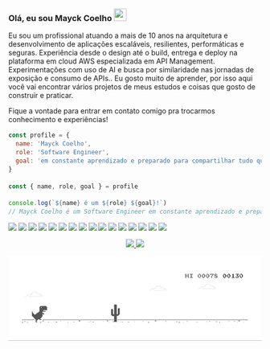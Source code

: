### Olá, eu sou Mayck Coelho <img src="https://media.giphy.com/media/hvRJCLFzcasrR4ia7z/giphy.gif" width="25" height="25">

Eu sou um profissional atuando a mais de 10 anos na arquitetura e desenvolvimento de aplicações escaláveis, resilientes, performáticas e seguras.
Experiência desde o design até o build, entrega e deploy na plataforma em cloud AWS especializada em API Management.
Experimentações com uso de AI e busca por similaridade nas jornadas de exposição e consumo de APIs.. Eu gosto muito de aprender, por isso aqui você vai encontrar vários projetos de meus estudos e coisas que gosto de construir e praticar.

Fique a vontade para entrar em contato comigo pra trocarmos conhecimento e experiências!

```javascript
const profile = {
  name: 'Mayck Coelho',
  role: 'Software Engineer',
  goal: 'em constante aprendizado e preparado para compartilhar tudo que aprende'
}

const { name, role, goal } = profile

console.log(`${name} é um ${role} ${goal}!`)
// Mayck Coelho é um Software Engineer em constante aprendizado e preparado para compartilhar tudo que aprende!
```

![](https://img.shields.io/badge/Solution_Architect_Associate-232F3E?style=for-the-badge&logo=amazon-aws&logoColor=white)
![](https://img.shields.io/badge/Amazon_api_gateway-FF4F8B?style=for-the-badge&logo=amazonapigateway&logoColor=white)
![](https://img.shields.io/badge/Terraform-623CE4?style=for-the-badge&logo=terraform&logoColor=white)
![](https://img.shields.io/badge/Docker-2496ED?style=for-the-badge&logo=docker&logoColor=white)
![](https://img.shields.io/badge/K8s-326CE5?style=for-the-badge&logo=kubernetes&logoColor=white)
![](https://img.shields.io/badge/Grafana-005571?style=for-the-badge&logo=grafana&logoColor=white)
![](https://img.shields.io/badge/GitHub-181717?style=for-the-badge&logo=github&logoColor=white)
![](https://img.shields.io/badge/Gitlab-FC6D26?style=for-the-badge&logo=gitlab&logoColor=white)
![](https://img.shields.io/badge/Postgres-4169E1?style=for-the-badge&logo=postgresql&logoColor=white)
![](https://img.shields.io/badge/Javascript-00ADD8?style=for-the-badge&logo=go&logoColor=white)
![](https://img.shields.io/badge/Python-14354C?style=for-the-badge&logo=python&logoColor=white)
![](https://img.shields.io/badge/API%20Gateway-FF4F8B?style=for-the-badge&logo=amazonapigateway&logoColor=white)
![](https://img.shields.io/badge/Open%20API-6BA539?style=for-the-badge&logo=openapiinitiative&logoColor=white)
![](https://img.shields.io/badge/Swagger-85EA2D?style=for-the-badge&logo=swagger&logoColor=white)
![](https://img.shields.io/badge/VS%20Code-147EFB?style=for-the-badge&logo=visualstudiocode&logoColor=white)
![](https://img.shields.io/badge/OpenAI-005571?style=for-the-badge&logo=openai&logoColor=white)

<p align="center">
  <a href="https://medium.com/@mayckcoelho">
    <img src="https://img.shields.io/badge/Medium-4285F4?style=for-the-badge&logo=google-chrome&logoColor=white">
  </a>
  <a href="https://www.linkedin.com/in/mayck-coelho/" target="_blank">
    <img src="https://img.shields.io/badge/LinkedIn-0A66C2?style=for-the-badge&logo=linkedin&logoColor=white">
  </a>
</p>

![Dino](https://github.com/mayckcoelho/mayckcoelho/blob/master/dino.gif)

